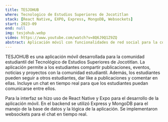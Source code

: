 ```yaml
---
title: TESJOHUB
where: Tecnologico de Estudios Superiores de Jocotitlan
stack: [React Native, EXPO, Express, MongoDB, Websockets]
start: 2023-09
end: null
img: tesjohub.webp
video: https://www.youtube.com/watch?v=8Q6J9Q1Z9ZQ
abstract: Aplicación móvil con funcionalidades de red social para la comunidad estudiantil del Tecnológico de Estudios Superiores de Jocotitlan.
---
```


TESJOHUB es una aplicación móvil desarrollada para la comunidad estudiantil del Tecnológico de Estudios Superiores de Jocotitlan. La aplicación permite a los estudiantes compartir publicaciones, eventos, noticias y proyectos con la comunidad estudiantil. Además, los estudiantes pueden seguir a otros estudiantes, dar like a publicaciones y comentar en ellas. Incluye un chat en tiempo real para que los estudiantes puedan comunicarse entre ellos.

Para la interfaz se hizo uso de React Native y Expo para el desarrollo de la aplicación móvil. En el backend se utilizó Express y MongoDB para el manejo de la base de datos y la lógica de la aplicación. Se implementaron websockets para el chat en tiempo real.
